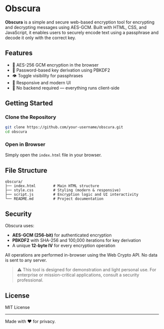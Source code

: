 # Obscura

**Obscura** is a simple and secure web-based encryption tool for encrypting and decrypting messages using AES-GCM. Built with HTML, CSS, and JavaScript, it enables users to securely encode text using a passphrase and decode it only with the correct key.

## Features

- 🔐 AES-256 GCM encryption in the browser
- 🧠 Password-based key derivation using PBKDF2
- 👁️ Toggle visibility for passphrases
- 📱 Responsive and modern UI
- 🧩 No backend required — everything runs client-side

## Getting Started

### Clone the Repository

```bash
git clone https://github.com/your-username/obscura.git
cd obscura
````

### Open in Browser

Simply open the `index.html` file in your browser.

## File Structure

```
obscura/
├── index.html        # Main HTML structure
├── style.css         # Styling (modern & responsive)
├── script.js         # Encryption logic and UI interactivity
└── README.md         # Project documentation
```

## Security

Obscura uses:

* **AES-GCM (256-bit)** for authenticated encryption
* **PBKDF2** with SHA-256 and 100,000 iterations for key derivation
* A unique **12-byte IV** for every encryption operation

All operations are performed in-browser using the Web Crypto API. No data is sent to any server.

> ⚠️ This tool is designed for demonstration and light personal use. For enterprise or mission-critical applications, consult a security professional.

## License

MIT License

---

Made with ❤️ for privacy.

```
